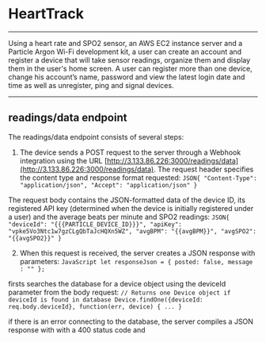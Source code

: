 # HeartTrack

***
Using a heart rate and SPO2 sensor, an AWS EC2 instance server and a Particle Argon Wi-Fi development kit, a user can create an account and register a device that will take sensor readings, organize them and display them in the user's home screen. A user can register more than one device, change his account’s name, password and view the latest login date and time as well as unregister, ping and signal devices.
***

## readings/data endpoint
The readings/data endpoint consists of several steps:

1. The device sends a POST request to the server through a Webhook integration using the URL [http://3.133.86.226:3000/readings/data](http://3.133.86.226:3000/readings/data). The  request header specifies the content type and response format requested:
`JSON{
  "Content-Type": "application/json",
  "Accept": "application/json"
}`

The request body contains the JSON-formatted data of the device ID, its registered API key (determined when the device is initially registered under a user) and the average beats per minute and SPO2 readings:
`JSON{
  "deviceId": "{{{PARTICLE_DEVICE_ID}}}",
  "apiKey": "vpke5Vo3Ntc1w7gzCLgQbTaJcHQXn5WZ",
  "avgBPM": "{{avgBPM}}",
  "avgSPO2": "{{avgSPO2}}"
}`

2. When this request is received, the server creates a JSON response with parameters:
`JavaScript
let responseJson = {
    posted: false,
    message : ""
  };`

firsts searches the database for a device object using the deviceId parameter from the body request:
`// Returns one Device object if deviceId is found in database
Device.findOne({deviceId: req.body.deviceId}, function(err, device) { ... }`

if there is an error connecting to the database, the server compiles a JSON response with  with a 400 status code and  
